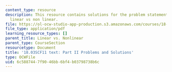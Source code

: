 ```yaml
---
content_type: resource
description: This resource contains solutions for the problem statements related to
  linear vs non linear.
file: https://ol-ocw-studio-app-production.s3.amazonaws.com/courses/18-03sc-differential-equations-fall-2011/6c5887447f9046bb6bf4b03798738b6c_MIT18_03SCF11_ps3_II_s11s.pdf
file_type: application/pdf
learning_resource_types: []
parent_title: Linear vs. Nonlinear
parent_type: CourseSection
resourcetype: Document
title: '18.03SCF11 text: Part II Problems and Solutions'
type: OCWFile
uid: 6c588744-7f90-46bb-6bf4-b03798738b6c
---
```

